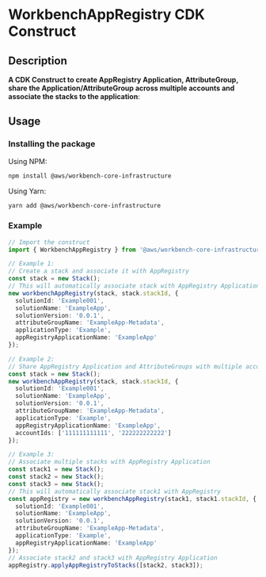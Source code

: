 # WorkbenchAppRegistry CDK Construct

## Description

**A CDK Construct to create AppRegistry Application, AttributeGroup, share the Application/AttributeGroup across multiple accounts and associate the stacks to the application**:

## Usage

### Installing the package

Using NPM:

```bash
npm install @aws/workbench-core-infrastructure
```

Using Yarn:

```bash
yarn add @aws/workbench-core-infrastructure
```

### Example

```ts
// Import the construct
import { WorkbenchAppRegistry } from '@aws/workbench-core-infrastructure';

// Example 1:
// Create a stack and associate it with AppRegistry
const stack = new Stack();
// This will automatically associate stack with AppRegistry Application
new workbenchAppRegistry(stack, stack.stackId, {
  solutionId: 'Example001',
  solutionName: 'ExampleApp',
  solutionVersion: '0.0.1',
  attributeGroupName: 'ExampleApp-Metadata',
  applicationType: 'Example',
  appRegistryApplicationName: 'ExampleApp'
});

// Example 2:
// Share AppRegistry Application and AttributeGroups with multiple accounts
const stack = new Stack();
new workbenchAppRegistry(stack, stack.stackId, {
  solutionId: 'Example001',
  solutionName: 'ExampleApp',
  solutionVersion: '0.0.1',
  attributeGroupName: 'ExampleApp-Metadata',
  applicationType: 'Example',
  appRegistryApplicationName: 'ExampleApp',
  accountIds: ['111111111111', '222222222222']
});

// Example 3:
// Associate multiple stacks with AppRegistry Application
const stack1 = new Stack();
const stack2 = new Stack();
const stack3 = new Stack();
// This will automatically associate stack1 with AppRegistry
const appRegistry = new workbenchAppRegistry(stack1, stack1.stackId, {
  solutionId: 'Example001',
  solutionName: 'ExampleApp',
  solutionVersion: '0.0.1',
  attributeGroupName: 'ExampleApp-Metadata',
  applicationType: 'Example',
  appRegistryApplicationName: 'ExampleApp'
});
// Associate stack2 and stack3 with AppRegistry Application
appRegistry.applyAppRegistryToStacks([stack2, stack3]);
```
